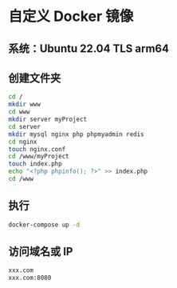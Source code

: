 # 自定义 Docker 镜像

## 系统：Ubuntu 22.04 TLS arm64

## 创建文件夹

```bash
cd /
mkdir www
cd www
mkdir server myProject
cd server
mkdir mysql nginx php phpmyadmin redis
cd nginx
touch nginx.conf
cd /www/myProject
touch index.php
echo "<?php phpinfo(); ?>" >> index.php
cd /www
```

## 执行

```bash
docker-compose up -d
```

## 访问域名或 IP

```bash
xxx.com
xxx.com:8080
```
